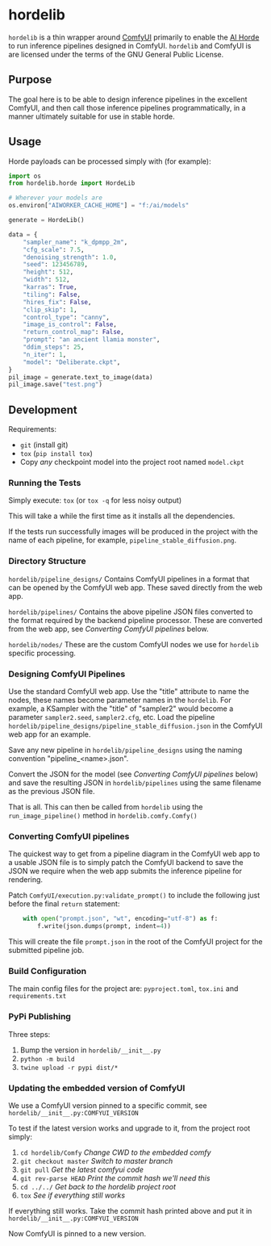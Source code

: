 # hordelib

`hordelib` is a thin wrapper around [ComfyUI](https://github.com/comfyanonymous/ComfyUI) primarily to enable the [AI Horde](https://aihorde.net/) to run inference pipelines designed in ComfyUI. `hordelib` and ComfyUI is are licensed under the terms of the GNU General Public License.

## Purpose

The goal here is to be able to design inference pipelines in the excellent ComfyUI, and then call those inference pipelines programmatically, in a manner ultimately suitable for use in stable horde.

## Usage

Horde payloads can be processed simply with (for example):

```python
import os
from hordelib.horde import HordeLib

# Wherever your models are
os.environ["AIWORKER_CACHE_HOME"] = "f:/ai/models"

generate = HordeLib()

data = {
    "sampler_name": "k_dpmpp_2m",
    "cfg_scale": 7.5,
    "denoising_strength": 1.0,
    "seed": 123456789,
    "height": 512,
    "width": 512,
    "karras": True,
    "tiling": False,
    "hires_fix": False,
    "clip_skip": 1,
    "control_type": "canny",
    "image_is_control": False,
    "return_control_map": False,
    "prompt": "an ancient llamia monster",
    "ddim_steps": 25,
    "n_iter": 1,
    "model": "Deliberate.ckpt",
}
pil_image = generate.text_to_image(data)
pil_image.save("test.png")
```

## Development

Requirements:
- `git` (install git)
- `tox` (`pip install tox`)
- Copy _any_ checkpoint model into the project root named `model.ckpt`

### Running the Tests

Simply execute: `tox` (or `tox -q` for less noisy output)

This will take a while the first time as it installs all the dependencies.

If the tests run successfully images will be produced in the project with the name of each pipeline, for example, `pipeline_stable_diffusion.png`.

### Directory Structure

`hordelib/pipeline_designs/`
Contains ComfyUI pipelines in a format that can be opened by the ComfyUI web app. These saved directly from the web app.

`hordelib/pipelines/`
Contains the above pipeline JSON files converted to the format required by the backend pipeline processor. These are converted from the web app, see _Converting ComfyUI pipelines_ below.

`hordelib/nodes/` These are the custom ComfyUI nodes we use for `hordelib` specific processing.

### Designing ComfyUI Pipelines

Use the standard ComfyUI web app. Use the "title" attribute to name the nodes, these names become parameter names in the `hordelib`. For example, a KSampler with the "title" of "sampler2" would become a parameter `sampler2.seed`, `sampler2.cfg`, etc. Load the pipeline `hordelib/pipeline_designs/pipeline_stable_diffusion.json` in the ComfyUI web app for an example.

Save any new pipeline in `hordelib/pipeline_designs` using the naming convention "pipeline_\<name\>.json".

Convert the JSON for the model (see _Converting ComfyUI pipelines_ below) and save the resulting JSON in `hordelib/pipelines` using the same filename as the previous JSON file.

That is all. This can then be called from `hordelib` using the `run_image_pipeline()` method in `hordelib.comfy.Comfy()`

### Converting ComfyUI pipelines

The quickest way to get from a pipeline diagram in the ComfyUI web app to a usable JSON file is to simply patch the ComfyUI backend to save the JSON we require when the web app submits the inference pipeline for rendering.

Patch `ComfyUI/execution.py:validate_prompt()` to include the following just before the final `return` statement:
```python
    with open("prompt.json", "wt", encoding="utf-8") as f:
        f.write(json.dumps(prompt, indent=4))
```

This will create the file `prompt.json` in the root of the ComfyUI project for the submitted pipeline job.

### Build Configuration

The main config files for the project are: `pyproject.toml`, `tox.ini` and `requirements.txt`

### PyPi Publishing

Three steps:
1. Bump the version in `hordelib/__init__.py`
1. `python -m build`
1. `twine upload -r pypi dist/*`

### Updating the embedded version of ComfyUI

We use a ComfyUI version pinned to a specific commit, see `hordelib/__init__.py:COMFYUI_VERSION`

To test if the latest version works and upgrade to it, from the project root simply:

1. `cd hordelib/Comfy` _Change CWD to the embedded comfy_
1. `git checkout master` _Switch to master branch_
1. `git pull` _Get the latest comfyui code_
1. `git rev-parse HEAD` _Print the commit hash we'll need this_
1. `cd ../../` _Get back to the hordelib project root_
1. `tox` _See if everything still works_

If everything still works. Take the commit hash printed above and put it in `hordelib/__init__.py:COMFYUI_VERSION`

Now ComfyUI is pinned to a new version.
